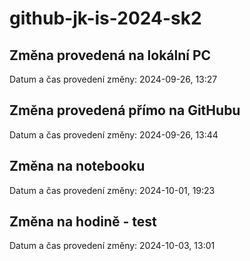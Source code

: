 # github-jk-is-2024-sk2

## Změna provedená na lokální PC
Datum a čas provedení změny: 2024-09-26, 13:27

## Změna provedená přímo na GitHubu
Datum a čas provedení změny: 2024-09-26, 13:44

## Změna na notebooku
Datum a čas provedení změny: 2024-10-01, 19:23

## Změna na hodině - test
Datum a čas provedení změny: 2024-10-03, 13:01